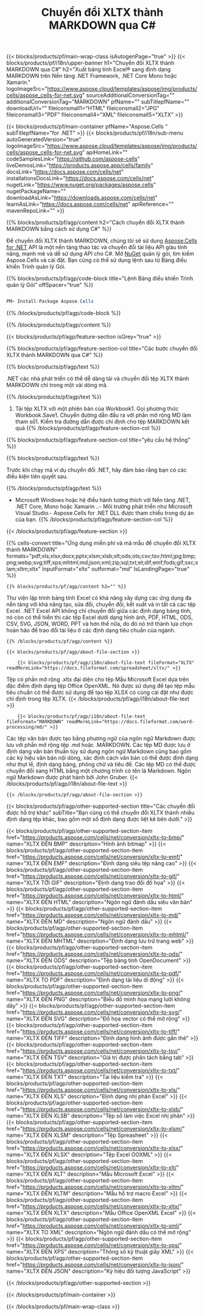 ﻿---
title: Chuyển đổi XLTX thành MARKDOWN qua C#
url: /vi/net/conversion/xltx-to-markdown/
description: Mã mẫu cho chuyển đổi xltx để đánh dấu C#. Sử dụng API mã ví dụ cho hàng loạt tệp xltx để đánh dấu chuyển đổi trong VB .NET, Asp .NET hoặc bất kỳ ứng dụng dựa trên .NET nào.
---
{{< blocks/products/pf/main-wrap-class isAutogenPage="true" >}}
{{< blocks/products/pf/i18n/upper-banner h1="Chuyển đổi XLTX thành MARKDOWN qua C#" h2="Xuất bảng tính Excel® sang định dạng MARKDOWN trên Nền tảng .NET Framework, .NET Core Mono hoặc Xamarin." logoImageSrc="https://www.aspose.cloud/templates/aspose/img/products/cells/aspose_cells-for-net.svg" sourceAdditionalConversionTag="" additionalConversionTag="MARKDOWN" pfName="" subTitlepfName="" downloadUrl="" fileiconsmall1="HTML" fileiconsmall2="JPG" fileiconsmall3="PDF" fileiconsmall4="XML" fileiconsmall5="XLTX" >}}

{{< blocks/products/pf/main-container pfName="Aspose.Cells " subTitlepfName="for .NET" >}}
{{< blocks/products/pf/i18n/sub-menu autoGeneratedVersion="true" logoImageSrc="https://www.aspose.cloud/templates/aspose/img/products/cells/aspose_cells-for-net.svg" apiHomeLink="" codeSamplesLink="https://github.com/aspose-cells" liveDemosLink="https://products.aspose.app/cells/family" docsLink="https://docs.aspose.com/cells/net" installationsDocsLink="https://docs.aspose.com/cells/net" nugetLink="https://www.nuget.org/packages/aspose.cells" nugetPackageName="" downloadAsLink="https://downloads.aspose.com/cells/net" learnAsLink="https://docs.aspose.com/cells/net" apiReference="" mavenRepoLink="" >}}

{{% blocks/products/pf/agp/content h2="Cách chuyển đổi XLTX thành MARKDOWN bằng cách sử dụng C#" %}}

 Để chuyển đổi XLTX thành MARKDOWN, chúng tôi sẽ sử dụng
 [Aspose.Cells for .NET](https://products.aspose.com/cells/net) 
 API là một nền tảng thao tác và chuyển đổi tài liệu API giàu tính năng, mạnh mẽ và dễ sử dụng API cho C#. Mở
 [NuGet](https://www.nuget.org/packages/aspose.cells) 
 quản lý gói, tìm kiếm
 Aspose.Cells 
 và cài đặt. Bạn cũng có thể sử dụng lệnh sau từ Bảng điều khiển Trình quản lý Gói.

{{% blocks/products/pf/agp/code-block title="Lệnh Bảng điều khiển Trình quản lý Gói" offSpacer="true" %}}

```cs

PM> Install-Package Aspose.Cells


```

{{% /blocks/products/pf/agp/code-block %}}

{{% /blocks/products/pf/agp/content %}}

{{< blocks/products/pf/agp/feature-section isGrey="true" >}}

{{% blocks/products/pf/agp/feature-section-col title="Các bước chuyển đổi XLTX thành MARKDOWN qua C#" %}}

{{% blocks/products/pf/agp/text %}}

 .NET các nhà phát triển có thể dễ dàng tải và chuyển đổi tệp XLTX thành MARKDOWN chỉ trong một vài dòng mã.

{{% /blocks/products/pf/agp/text %}}

1. Tải tệp XLTX với một phiên bản của Workbook1. Gọi phương thức Workbook.Save1. Chuyển đường dẫn đầu ra với phần mở rộng MD làm tham số1. Kiểm tra đường dẫn được chỉ định cho tệp MARKDOWN kết quả
{{% /blocks/products/pf/agp/feature-section-col %}}

{{% blocks/products/pf/agp/feature-section-col title="yêu cầu hệ thống" %}}

{{% blocks/products/pf/agp/text %}}

 Trước khi chạy mã ví dụ chuyển đổi .NET, hãy đảm bảo rằng bạn có các điều kiện tiên quyết sau.

{{% /blocks/products/pf/agp/text %}}

- Microsoft Windows hoặc hệ điều hành tương thích với Nền tảng .NET, .NET Core, Mono hoặc Xamarin ..- Môi trường phát triển như Microsoft Visual Studio.- Aspose.Cells for .NET DLL được tham chiếu trong dự án của bạn.
{{% /blocks/products/pf/agp/feature-section-col %}}

{{< /blocks/products/pf/agp/feature-section >}}

{{% cells-convert title="Ứng dụng miễn phí và mã mẫu để chuyển đổi XLTX thành MARKDOWN" formats="pdf;xls;xlsx;docx;pptx;xlsm;xlsb;xlt;ods;ots;csv;tsv;html;jpg;bmp;png;webp;svg;tiff;xps;mhtml;md;json;xml;zip;sql;txt;et;dif;emf;fods;gif;sxc;xlam;xltm;xltx" InputFormat="xltx" outformat="md" IsLandingPage="true" %}}
 
<!-- aboutfile Starts -->

    {{% blocks/products/pf/agp/content h2="" %}}

 Thư viện lập trình bảng tính Excel có khả năng xây dựng các ứng dụng đa nền tảng với khả năng tạo, sửa đổi, chuyển đổi, kết xuất và in tất cả các tệp Excel. .NET Excel API không chỉ chuyển đổi giữa các định dạng bảng tính, nó còn có thể hiển thị các tệp Excel dưới dạng hình ảnh, PDF, HTML, ODS, CSV, SVG, JSON, WORD, PPT và hơn thế nữa, do đó nó trở thành lựa chọn hoàn hảo để trao đổi tài liệu ở các định dạng tiêu chuẩn của ngành.

    {{% /blocks/products/pf/agp/content %}}

    {{< blocks/products/pf/agp/about-file-section >}}

        {{< blocks/products/pf/agp/i18n/about-file-text fileFormat="XLTX" readMoreLink="https://docs.fileformat.com/spreadsheet/xltx/" >}}
Tệp có phần mở rộng .xltx đại diện cho tệp Mẫu Microsoft Excel dựa trên đặc điểm định dạng tệp Office OpenXML. Nó được sử dụng để tạo tệp mẫu tiêu chuẩn có thể được sử dụng để tạo tệp XLSX có cùng cài đặt như được chỉ định trong tệp XLTX.
        {{< /blocks/products/pf/agp/i18n/about-file-text >}}

        {{< blocks/products/pf/agp/i18n/about-file-text fileFormat="MARKDOWN" readMoreLink="https://docs.fileformat.com/word-processing/md/" >}}
Các tệp văn bản được tạo bằng phương ngữ của ngôn ngữ Markdown được lưu với phần mở rộng tệp .md hoặc .MARKDOWN. Các tệp MD được lưu ở định dạng văn bản thuần túy sử dụng ngôn ngữ Markdown cũng bao gồm các ký hiệu văn bản nội dòng, xác định cách văn bản có thể được định dạng như thụt lề, định dạng bảng, phông chữ và tiêu đề. Các tệp MD có thể được chuyển đổi sang HTML bằng một chương trình có tên là Markdown. Ngôn ngữ Markdown được phát hành bởi John Gruber.
        {{< /blocks/products/pf/agp/i18n/about-file-text >}}

    {{< /blocks/products/pf/agp/about-file-section >}}

<!-- aboutfile Ends -->

{{< blocks/products/pf/agp/other-supported-section title="Các chuyển đổi được hỗ trợ khác" subTitle="Bạn cũng có thể chuyển đổi XLTX thành nhiều định dạng tệp khác, bao gồm một số định dạng được liệt kê bên dưới." >}}

{{< blocks/products/pf/agp/other-supported-section-item href="https://products.aspose.com/cells/net/conversion/xltx-to-bmp/" name="XLTX ĐẾN BMP" description="Hình ảnh bitmap" >}}
{{< blocks/products/pf/agp/other-supported-section-item href="https://products.aspose.com/cells/net/conversion/xltx-to-emf/" name="XLTX ĐẾN EMF" description="Định dạng siêu tệp nâng cao" >}}
{{< blocks/products/pf/agp/other-supported-section-item href="https://products.aspose.com/cells/net/conversion/xltx-to-gif/" name="XLTX TỚI GIF" description="Định dạng trao đổi đồ họa" >}}
{{< blocks/products/pf/agp/other-supported-section-item href="https://products.aspose.com/cells/net/conversion/xltx-to-html/" name="XLTX ĐẾN HTML" description="Ngôn ngữ đánh dấu siêu văn bản" >}}
{{< blocks/products/pf/agp/other-supported-section-item href="https://products.aspose.com/cells/net/conversion/xltx-to-md/" name="XLTX ĐẾN MD" description="Ngôn ngữ đánh dấu" >}}
{{< blocks/products/pf/agp/other-supported-section-item href="https://products.aspose.com/cells/net/conversion/xltx-to-mhtml/" name="XLTX ĐẾN MHTML" description="Định dạng lưu trữ trang web" >}}
{{< blocks/products/pf/agp/other-supported-section-item href="https://products.aspose.com/cells/net/conversion/xltx-to-ods/" name="XLTX ĐẾN ODS" description="Tệp bảng tính OpenDocument" >}}
{{< blocks/products/pf/agp/other-supported-section-item href="https://products.aspose.com/cells/net/conversion/xltx-to-pdf/" name="XLTX TO PDF" description="Định dạng tài liệu di động" >}}
{{< blocks/products/pf/agp/other-supported-section-item href="https://products.aspose.com/cells/net/conversion/xltx-to-png/" name="XLTX ĐẾN PNG" description="Biểu đồ minh họa mạng lưới không dây" >}}
{{< blocks/products/pf/agp/other-supported-section-item href="https://products.aspose.com/cells/net/conversion/xltx-to-svg/" name="XLTX ĐẾN SVG" description="Đồ họa vector có thể mở rộng" >}}
{{< blocks/products/pf/agp/other-supported-section-item href="https://products.aspose.com/cells/net/conversion/xltx-to-tiff/" name="XLTX ĐẾN TIFF" description="Định dạng hình ảnh được gắn thẻ" >}}
{{< blocks/products/pf/agp/other-supported-section-item href="https://products.aspose.com/cells/net/conversion/xltx-to-tsv/" name="XLTX ĐẾN TSV" description="Giá trị được phân tách bằng tab" >}}
{{< blocks/products/pf/agp/other-supported-section-item href="https://products.aspose.com/cells/net/conversion/xltx-to-txt/" name="XLTX ĐẾN TXT" description="Tai liệu kiểm tra" >}}
{{< blocks/products/pf/agp/other-supported-section-item href="https://products.aspose.com/cells/net/conversion/xltx-to-xls/" name="XLTX ĐẾN XLS" description="Định dạng nhị phân Excel" >}}
{{< blocks/products/pf/agp/other-supported-section-item href="https://products.aspose.com/cells/net/conversion/xltx-to-xlsb/" name="XLTX ĐẾN XLSB" description="Tệp sổ làm việc Excel nhị phân" >}}
{{< blocks/products/pf/agp/other-supported-section-item href="https://products.aspose.com/cells/net/conversion/xltx-to-xlsm/" name="XLTX ĐẾN XLSM" description="Tệp Spreasheet" >}}
{{< blocks/products/pf/agp/other-supported-section-item href="https://products.aspose.com/cells/net/conversion/xltx-to-xlsx/" name="XLTX ĐẾN XLSX" description="Tệp Excel OOXML" >}}
{{< blocks/products/pf/agp/other-supported-section-item href="https://products.aspose.com/cells/net/conversion/xltx-to-xlt/" name="XLTX ĐẾN XLT" description="Mẫu Microsoft Excel" >}}
{{< blocks/products/pf/agp/other-supported-section-item href="https://products.aspose.com/cells/net/conversion/xltx-to-xltm/" name="XLTX ĐẾN XLTM" description="Mẫu hỗ trợ macro Excel" >}}
{{< blocks/products/pf/agp/other-supported-section-item href="https://products.aspose.com/cells/net/conversion/xltx-to-xltx/" name="XLTX ĐẾN XLTX" description="Mẫu Office OpenXML Excel" >}}
{{< blocks/products/pf/agp/other-supported-section-item href="https://products.aspose.com/cells/net/conversion/xltx-to-xml/" name="XLTX TO XML" description="Ngôn ngữ đánh dấu có thể mở rộng" >}}
{{< blocks/products/pf/agp/other-supported-section-item href="https://products.aspose.com/cells/net/conversion/xltx-to-xps/" name="XLTX ĐẾN XPS" description="Thông số kỹ thuật giấy XML" >}}
{{< blocks/products/pf/agp/other-supported-section-item href="https://products.aspose.com/cells/net/conversion/xltx-to-json/" name="XLTX ĐẾN JSON" description="Ký hiệu đối tượng JavaScript" >}}

{{< /blocks/products/pf/agp/other-supported-section >}}

{{< /blocks/products/pf/main-container >}}
    
{{< /blocks/products/pf/main-wrap-class >}}
